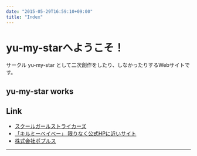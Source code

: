 ```yaml
---
date: "2015-05-29T16:59:10+09:00"
title: "Index"
---
```


# yu-my-starへようこそ！

サークル yu-my-star として二次創作をしたり、しなかったりするWebサイトです。

## yu-my-star works

<script type="text/javascript">blogparts={"type":"circle","site":"maniax","circle_key":"yu-my-star","query":{"keyword_maker_name":"RG26973","order":"release_d","ana_flg":"all"},"title":"yu-my-star","display":"horizontal","detail":"1","column":"v","image":"large","count":"3","wrapper":"0","aid":"yumystar"}</script><script type="text/javascript" src="//www.dlsite.com/js/blogparts.js" charset="UTF-8"></script>

## Link

- [スクールガールストライカーズ](http://schoolgirlstrikers.jp/index.html)
- [「キルミーベイベー」 限りなく公式HPに近いサイト](http://killmebaby.tv/)
- [株式会社ポプルス](http://www.popls.co.jp)

---

